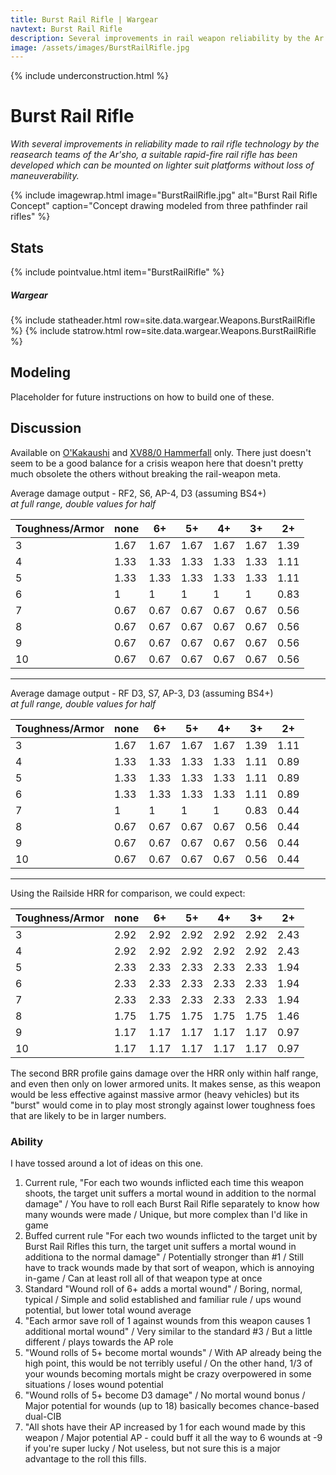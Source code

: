 ```yaml
---
title: Burst Rail Rifle | Wargear
navtext: Burst Rail Rifle
description: Several improvements in rail weapon reliability by the Ar'sho have led to a Crisis-mounted rail rifle variant. WH40K 8th Edition Data Sheet
image: /assets/images/BurstRailRifle.jpg
---
```


{% include underconstruction.html %}

# Burst Rail Rifle

*With several improvements in reliability made to rail rifle technology by the reasearch teams of the Ar'sho, a suitable rapid-fire rail rifle has been developed which can be mounted on lighter suit platforms without loss of maneuverability.*

{% include imagewrap.html image="BurstRailRifle.jpg" alt="Burst Rail Rifle Concept" caption="Concept drawing modeled from three pathfinder rail rifles" %}

## Stats

{% include pointvalue.html item="BurstRailRifle" %}

##### Wargear

{% include statheader.html row=site.data.wargear.Weapons.BurstRailRifle %}
{% include statrow.html row=site.data.wargear.Weapons.BurstRailRifle %}

## Modeling

Placeholder for future instructions on how to build one of these.

## Discussion

Available on [O'Kakaushi](/codex/Units/OKakaushi.html) and [XV88/0 Hammerfall](/codex/Units/XV880_Hammerfall.html) only. There just doesn't seem to be a good balance for a crisis weapon here that doesn't pretty much obsolete the others without breaking the rail-weapon meta. 

Average damage output - RF2, S6, AP-4, D3 (assuming BS4+)  
*at full range, double values for half*

| Toughness/Armor | none |  6+  | 5+   | 4+   | 3+   | 2+   |
| ---             | ---  | ---  | ---  | ---  | ---  | ---  |
| 3               | 1.67 | 1.67 | 1.67 | 1.67 | 1.67 | 1.39 |
| 4               | 1.33 | 1.33 | 1.33 | 1.33 | 1.33 | 1.11 |
| 5               | 1.33 | 1.33 | 1.33 | 1.33 | 1.33 | 1.11 |
| 6               | 1    | 1    | 1    | 1    | 1    | 0.83 |
| 7               | 0.67 | 0.67 | 0.67 | 0.67 | 0.67 | 0.56 |
| 8               | 0.67 | 0.67 | 0.67 | 0.67 | 0.67 | 0.56 |
| 9               | 0.67 | 0.67 | 0.67 | 0.67 | 0.67 | 0.56 |
| 10              | 0.67 | 0.67 | 0.67 | 0.67 | 0.67 | 0.56 |

---

Average damage output - RF D3, S7, AP-3, D3 (assuming BS4+)  
*at full range, double values for half*

| Toughness/Armor | none |  6+  | 5+   | 4+   | 3+   | 2+   |
| ---             | ---  | ---  | ---  | ---  | ---  | ---  |
| 3               | 1.67 | 1.67 | 1.67 | 1.67 | 1.39 | 1.11 |
| 4               | 1.33 | 1.33 | 1.33 | 1.33 | 1.11 | 0.89 |
| 5               | 1.33 | 1.33 | 1.33 | 1.33 | 1.11 | 0.89 |
| 6               | 1.33 | 1.33 | 1.33 | 1.33 | 1.11 | 0.89 |
| 7               | 1    | 1    | 1    | 1    | 0.83 | 0.44 |
| 8               | 0.67 | 0.67 | 0.67 | 0.67 | 0.56 | 0.44 |
| 9               | 0.67 | 0.67 | 0.67 | 0.67 | 0.56 | 0.44 |
| 10              | 0.67 | 0.67 | 0.67 | 0.67 | 0.56 | 0.44 |

---

Using the Railside HRR for comparison, we could expect:

| Toughness/Armor | none |  6+  | 5+   | 4+   | 3+   | 2+   |
| ---             | ---  | ---  | ---  | ---  | ---  | ---  |
| 3               | 2.92 | 2.92 | 2.92 | 2.92 | 2.92 | 2.43 |
| 4               | 2.92 | 2.92 | 2.92 | 2.92 | 2.92 | 2.43 |
| 5               | 2.33 | 2.33 | 2.33 | 2.33 | 2.33 | 1.94 |
| 6               | 2.33 | 2.33 | 2.33 | 2.33 | 2.33 | 1.94 |
| 7               | 2.33 | 2.33 | 2.33 | 2.33 | 2.33 | 1.94 |
| 8               | 1.75 | 1.75 | 1.75 | 1.75 | 1.75 | 1.46 |
| 9               | 1.17 | 1.17 | 1.17 | 1.17 | 1.17 | 0.97 |
| 10              | 1.17 | 1.17 | 1.17 | 1.17 | 1.17 | 0.97 |

The second BRR profile gains damage over the HRR only within half range, and even then only on lower armored units. It makes sense, as this weapon would be less effective against massive armor (heavy vehicles) but its "burst" would come in to play most strongly against lower toughness foes that are likely to be in larger numbers. 

### Ability

I have tossed around a lot of ideas on this one. 

1. Current rule, "For each two wounds inflicted each time this weapon shoots, the target unit suffers a mortal wound in addition to the normal damage" / You have to roll each Burst Rail Rifle separately to know how many wounds were made / Unique, but more complex than I'd like in game 
2. Buffed current rule "For each two wounds inflicted to the target unit by Burst Rail Rifles this turn, the target unit suffers a mortal wound in additiona to the normal damage" / Potentially stronger than #1 / Still have to track wounds made by that sort of weapon, which is annoying in-game / Can at least roll all of that weapon type at once 
3. Standard "Wound roll of 6+ adds a mortal wound" / Boring, normal, typical / Simple and solid established and familiar rule / ups wound potential, but lower total wound average 
4. "Each armor save roll of 1 against wounds from this weapon causes 1 additional mortal wound" / Very similar to the standard #3 / But a little different / plays towards the AP role
5. "Wound rolls of 5+ become mortal wounds" / With AP already being the high point, this would be not terribly useful / On the other hand, 1/3 of your wounds becoming mortals might be crazy overpowered in some situations / loses wound potential
6. "Wound rolls of 5+ become D3 damage" / No mortal wound bonus / Major potential for wounds (up to 18) basically becomes chance-based dual-CIB 
7. "All shots have their AP increased by 1 for each wound made by this weapon / Major potential AP - could buff it all the way to 6 wounds at -9 if you're super lucky / Not useless, but not sure this is a major advantage to the roll this fills. 
  
